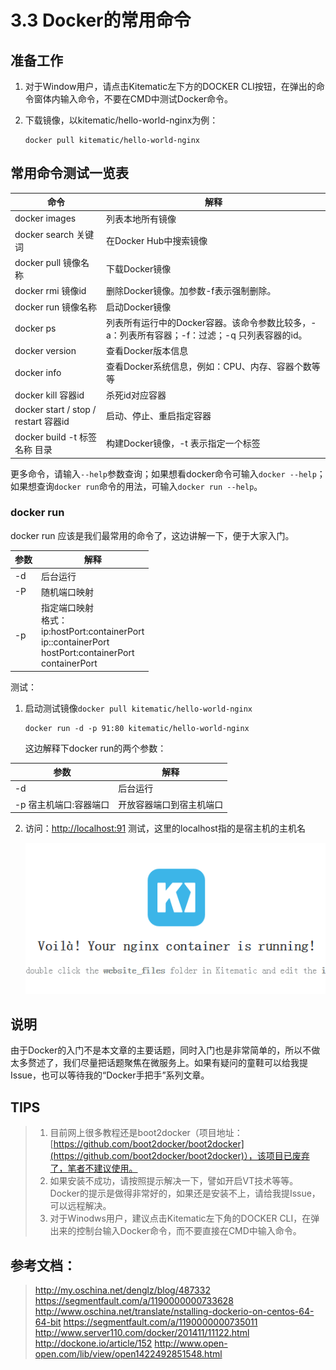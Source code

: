 # 3.3 Docker的常用命令

## 准备工作

1. 对于Window用户，请点击Kitematic左下方的DOCKER CLI按钮，在弹出的命令窗体内输入命令，不要在CMD中测试Docker命令。

2. 下载镜像，以kitematic/hello-world-nginx为例：

   ```
   docker pull kitematic/hello-world-nginx
   ```




## 常用命令测试一览表

| 命令                                 | 解释                                       |
| ---------------------------------- | ---------------------------------------- |
| docker images                      | 列表本地所有镜像                                 |
| docker search 关键词                  | 在Docker Hub中搜索镜像                         |
| docker pull 镜像名称                   | 下载Docker镜像                               |
| docker rmi 镜像id                    | 删除Docker镜像。加参数-f表示强制删除。                  |
| docker run 镜像名称                    | 启动Docker镜像                               |
| docker ps                          | 列表所有运行中的Docker容器。该命令参数比较多，-a：列表所有容器；-f：过滤；-q 只列表容器的id。 |
| docker version                     | 查看Docker版本信息                             |
| docker info                        | 查看Docker系统信息，例如：CPU、内存、容器个数等等            |
| docker kill 容器id                   | 杀死id对应容器                                 |
| docker start / stop / restart 容器id | 启动、停止、重启指定容器                             |
| docker build -t 标签名称 目录            | 构建Docker镜像，-t 表示指定一个标签                   |

更多命令，请输入`--help`参数查询；如果想看docker命令可输入`docker --help`；如果想查询`docker run`命令的用法，可输入`docker run --help`。



### docker run

docker run 应该是我们最常用的命令了，这边讲解一下，便于大家入门。

| 参数   | 解释                                       |
| ---- | ---------------------------------------- |
| -d   | 后台运行                                     |
| -P   | 随机端口映射                                   |
| -p   | 指定端口映射<br>格式：<br>ip:hostPort:containerPort<br>ip::containerPort <br>hostPort:containerPort<br>containerPort |

测试：

1. 启动测试镜像`docker pull kitematic/hello-world-nginx`

   ```
   docker run -d -p 91:80 kitematic/hello-world-nginx
   ```

   这边解释下docker run的两个参数：



| 参数            | 解释           |
| ------------- | ------------ |
| -d            | 后台运行         |
| -p 宿主机端口:容器端口 | 开放容器端口到宿主机端口 |


2. 访问：[http://localhost:91](http://localhost:91) 测试，这里的localhost指的是宿主机的主机名

   ![nginx](images/docker-nginx-1.png)




## 说明

由于Docker的入门不是本文章的主要话题，同时入门也是非常简单的，所以不做太多赘述了，我们尽量把话题聚焦在微服务上。如果有疑问的童鞋可以给我提Issue，也可以等待我的“Docker手把手”系列文章。




## TIPS

> 1.  目前网上很多教程还是boot2docker（项目地址：[https://github.com/boot2docker/boot2docker](https://github.com/boot2docker/boot2docker)），该项目已废弃了，笔者不建议使用。
> 2.  如果安装不成功，请按照提示解决一下，譬如开启VT技术等等。Docker的提示是做得非常好的，如果还是安装不上，请给我提Issue，可以远程解决。
> 3.  对于Winodws用户，建议点击Kitematic左下角的DOCKER CLI，在弹出来的控制台输入Docker命令，而不要直接在CMD中输入命令。



## 参考文档：

> http://my.oschina.net/denglz/blog/487332
> https://segmentfault.com/a/1190000000733628
> http://www.oschina.net/translate/nstalling-dockerio-on-centos-64-64-bit
> https://segmentfault.com/a/1190000000735011
> http://www.server110.com/docker/201411/11122.html
> http://dockone.io/article/152
> http://www.open-open.com/lib/view/open1422492851548.html


